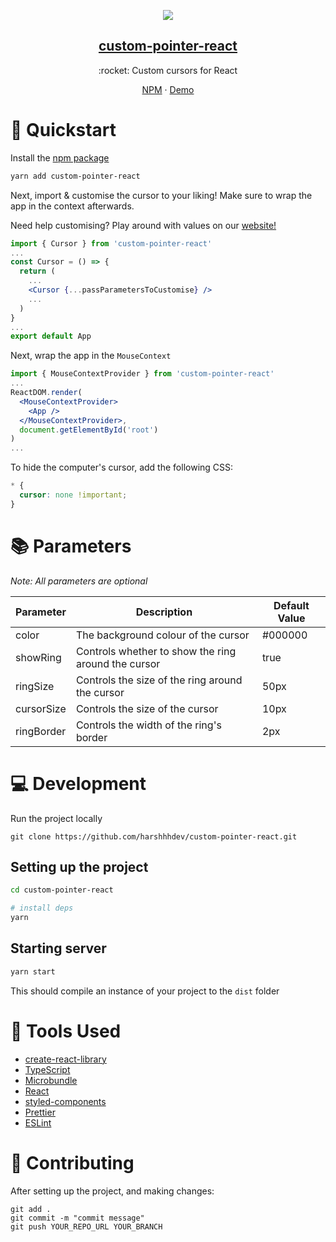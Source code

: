 <p align="center">
  <img src="https://user-images.githubusercontent.com/69592270/145664681-6a37d7b7-f882-4e38-ac3f-da8e61e778b4.png" />
  <a href="https://harshhhdev.github.io/custom-pointer-react/">
    <h2 align="center">custom-pointer-react</h2>
  </a>
</p> 
<p align="center">:rocket: Custom cursors for React</p>
<p align="center">
  <a href="https://www.figma.com/file/imEzzbwD0dUNAJg2cdF4MK/Issure">NPM</a>
    ·
  <a href="https://issure.vercel.app/">Demo</a>
 </p>

# 🚀 Quickstart

Install the [npm package](https://www.npmjs.com/package/custom-pointer-react)

```zsh
yarn add custom-pointer-react
```

Next, import & customise the cursor to your liking! Make sure to wrap the app in the context afterwards.

Need help customising? Play around with values on our [website!](https://harshhhdev.github.io/custom-pointer-react)

```jsx
import { Cursor } from 'custom-pointer-react'
...
const Cursor = () => {
  return (
    ...
    <Cursor {...passParametersToCustomise} />
    ...
  )
}
...
export default App
```

Next, wrap the app in the `MouseContext`

```jsx
import { MouseContextProvider } from 'custom-pointer-react'
...
ReactDOM.render(
  <MouseContextProvider>
    <App />
  </MouseContextProvider>,
  document.getElementById('root')
)
...
```

To hide the computer's cursor, add the following CSS:

```css
* {
  cursor: none !important;
}
```

# 📚 Parameters

*Note: All parameters are optional*

Parameter     | Description                                          | Default Value
------------- | ---------------------------------------------------- | -------------
color         | The background colour of the cursor                  | #000000
showRing      | Controls whether to show the ring around the cursor  | true
ringSize      | Controls the size of the ring around the cursor      | 50px
cursorSize    | Controls the size of the cursor                      | 10px
ringBorder    | Controls the width of the ring's border              | 2px

# 💻 Development

Run the project locally 

```
git clone https://github.com/harshhhdev/custom-pointer-react.git
```

## Setting up the project

```zsh
cd custom-pointer-react

# install deps
yarn
```

## Starting server 

```zsh
yarn start
```

This should compile an instance of your project to the `dist` folder


# 🔧 Tools Used

- [create-react-library](https://www.npmjs.com/package/create-react-library)
- [TypeScript](https://www.typescriptlang.org/)
- [Microbundle](https://github.com/developit/microbundle)
- [React](https://reactjs.org/)
- [styled-components](https://styled-components.com/)
- [Prettier](https://prettier.io/)
- [ESLint](https://eslint.org/)


# 🤞 Contributing

After setting up the project, and making changes:

```git
git add .
git commit -m "commit message"
git push YOUR_REPO_URL YOUR_BRANCH
```
